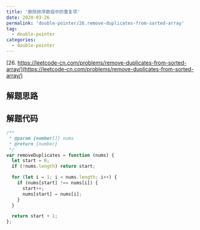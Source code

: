 ```yaml
---
title: '删除排序数组中的重复项'
date: 2020-03-26
permalink: 'double-pointer/26.remove-duplicates-from-sorted-array'
tag:
  - double-pointer
categories:
  - double-pointer
---
```


[26. https://leetcode-cn.com/problems/remove-duplicates-from-sorted-array/](https://leetcode-cn.com/problems/remove-duplicates-from-sorted-array/)

## 解题思路

## 解题代码

```js
/**
 * @param {number[]} nums
 * @return {number}
 */
var removeDuplicates = function (nums) {
  let start = 0;
  if (!nums.length) return start;

  for (let i = 1; i < nums.length; i++) {
    if (nums[start] !== nums[i]) {
      start++;
      nums[start] = nums[i];
    }
  }

  return start + 1;
};
```
